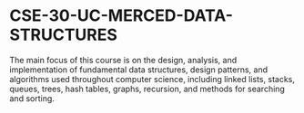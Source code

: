 # CSE-30-UC-MERCED-DATA-STRUCTURES
The main focus of this course is on the design, analysis, and implementation of fundamental data structures, design patterns, and algorithms used throughout computer science, including linked lists, stacks, queues, trees, hash tables, graphs, recursion, and methods for searching and sorting.

